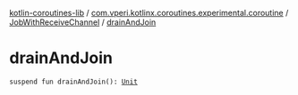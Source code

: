 [kotlin-coroutines-lib](../../index.md) / [com.vperi.kotlinx.coroutines.experimental.coroutine](../index.md) / [JobWithReceiveChannel](index.md) / [drainAndJoin](./drain-and-join.md)

# drainAndJoin

`suspend fun drainAndJoin(): `[`Unit`](https://kotlinlang.org/api/latest/jvm/stdlib/kotlin/-unit/index.html)